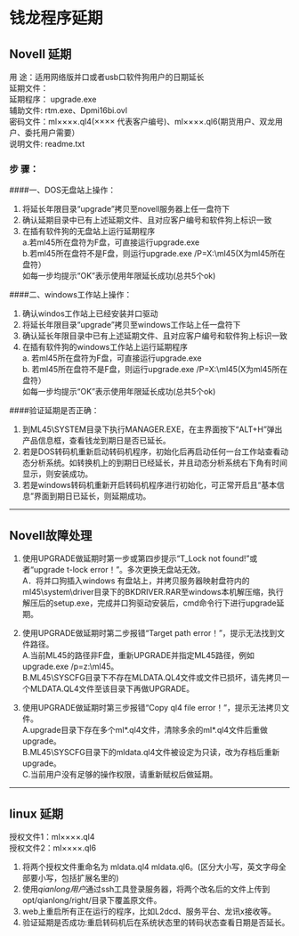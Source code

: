 # 钱龙程序延期

## Novell 延期
用    途：适用网络版并口或者usb口软件狗用户的日期延长  
延期文件：  
延期程序： upgrade.exe  
辅助文件:  rtm.exe、Dpmi16bi.ovl  
密码文件：ml××××.ql4(×××× 代表客户编号)、ml××××.ql6(期货用户、双龙用户、委托用户需要）  
说明文件:  readme.txt  

### 步    骤：
####一、DOS无盘站上操作：  
 1. 将延长年限目录“upgrade”拷贝至novell服务器上任一盘符下  
 2. 确认延期目录中已有上述延期文件、且对应客户编号和软件狗上标识一致  
 3. 在插有软件狗的无盘站上运行延期程序    
   a.若ml45所在盘符为F盘，可直接运行upgrade.exe  
   b.若ml45所在盘符不是F盘，则运行upgrade.exe /P=X:\ml45(X为ml45所在盘符）  
   如每一步均提示“OK”表示使用年限延长成功(总共5个ok)  
   
####二、windows工作站上操作：  
 1. 确认windos工作站上已经安装并口驱动  
 2. 将延长年限目录“upgrade”拷贝至windows工作站上任一盘符下  
 3. 确认延长年限目录中已有上述延期文件、且对应客户编号和软件狗上标识一致  
 4. 在插有软件狗的windows工作站上运行延期程序  
   a. 若ml45所在盘符为F盘，可直接运行upgrade.exe    
   b. 若ml45所在盘符不是F盘，则运行upgrade.exe /P=X:\ml45(X为ml45所在盘符）  
   如每一步均提示“OK”表示使用年限延长成功(总共5个ok)  

####验证延期是否正确：  
 1. 到ML45\SYSTEM目录下执行MANAGER.EXE，在主界面按下“ALT+H”弹出产品信息框，查看钱龙到期日是否已延长。  
 2. 若是DOS转码机重新启动转码机程序，初始化后再启动任何一台工作站查看动态分析系统。如转换机上的到期日已经延长，并且动态分析系统右下角有时间显示，则安装成功。  
 3. 若是windows转码机重新开启转码机程序进行初始化，可正常开启且“基本信息”界面到期日已延长，则延期成功。  

---------------

## Novell故障处理
1. 使用UPGRADE做延期时第一步或第四步提示“T_Lock not found!”或者“upgrade t-lock error！”。多次更换无盘站无效。  
A．将并口狗插入windows 有盘站上，并拷贝服务器映射盘符内的ml45\system\driver目录下的BKDRIVER.RAR至windows本机解压缩，执行解压后的setup.exe，完成并口狗驱动安装后，cmd命令行下进行upgrade延期。  

2. 使用UPGRADE做延期时第二步报错“Target path error！”，提示无法找到文件路径。  
A.当前ML45的路径非F盘，重新UPGRADE并指定ML45路径，例如upgrade.exe /p=z:\ml45。  
B.ML45\SYSCFG目录下不存在MLDATA.QL4文件或文件已损坏，请先拷贝一个MLDATA.QL4文件至该目录下再做UPGRADE。  

3. 使用UPGRADE做延期时第三步报错“Copy ql4 file error！”，提示无法拷贝文件。  
A.upgrade目录下存在多个ml*.ql4文件，清除多余的ml*.ql4文件后重做upgrade。  
B.ML45\SYSCFG目录下的mldata.ql4文件被设定为只读，改为存档后重新upgrade。  
C.当前用户没有足够的操作权限，请重新赋权后做延期。  

------------------

## linux 延期
授权文件1：ml××××.ql4  
授权文件2：ml××××.ql6  
1. 将两个授权文件重命名为 mldata.ql4 mldata.ql6。(区分大小写，英文字母全部要小写，包括扩展名里的)  
2. 使用*qianlong用户*通过ssh工具登录服务器，将两个改名后的文件上传到opt/qianlong/right/目录下覆盖原文件。  
3. web上重启所有正在运行的程序，比如L2dcd、服务平台、龙讯x接收等。
4. 验证延期是否成功:重启转码机后在系统状态里的转码状态查看日期是否延长。
